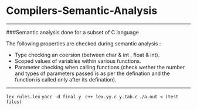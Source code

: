 # Compilers-Semantic-Analysis
---
###Semantic analysis done for a subset of C language

The following properties are checked during semantic analysis :  
* Type checking an coersion (between char & int , float & int).  
* Scoped values of variables within various functions.
* Parameter checking when calling functions (check wether the number and types  of parameters passed is as per the defination and the function is called only after its defination).

---


`lex rules.lex`
`yacc -d final.y`
` c++ lex.yy.c y.tab.c`
`./a.out < (test files)`

